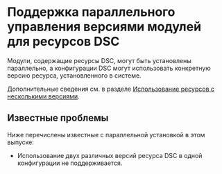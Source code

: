 # Поддержка параллельного управления версиями модулей для ресурсов DSC

Модули, содержащие ресурсы DSC, могут быть установлены параллельно, а конфигурации DSC могут использовать конкретную версию ресурса, установленного в системе.

Дополнительные сведения см. в разделе [Использование ресурсов с несколькими версиями](https://msdn.microsoft.com/powershell/dsc/sxsresource).

## Известные проблемы

Ниже перечислены известные с параллельной установкой в этом выпуске:

-   Использование двух различных версий ресурса DSC в одной конфигурации не поддерживается.



<!--HONumber=Jul16_HO1-->


